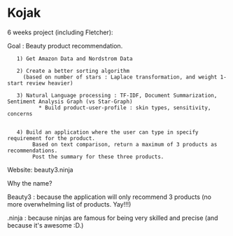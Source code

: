 # Kojak
6 weeks project (including Fletcher):

Goal : Beauty product recommendation.

       1) Get Amazon Data and Nordstrom Data
       
       2) Create a better sorting algorithm 
         (based on number of stars : Laplace transformation, and weight 1-start review heavier)
       
       3) Natural Language processing : TF-IDF, Document Summarization, Sentiment Analysis Graph (vs Star-Graph)
              * Build product-user-profile : skin types, sensitivity, concerns
       
       
       4) Build an application where the user can type in specify requirement for the product. 
       		Based on text comparison, return a maximum of 3 products as recommendations.
       		Post the summary for these three products.
       		
Website: beauty3.ninja 

Why the name? 

Beauty3 : because the application will only recommend 3 products (no more overwhelming list of products. Yay!!!) 

.ninja : because ninjas are famous for being very skilled and precise (and because it's awesome :D.)